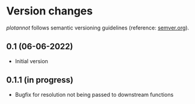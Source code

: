 
# Version changes

_plotannot_ follows semantic versioning guidelines (reference: [semver.org](https://semver.org/)).

## 0.1 (06-06-2022)
- Initial version

## 0.1.1 (in progress)
- Bugfix for resolution not being passed to downstream functions
